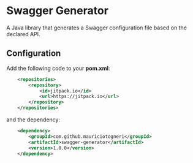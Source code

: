 # Swagger Generator
A Java library that generates a Swagger configuration file based on the declared API.

## Configuration

Add the following code to your **pom.xml**:

```xml
    <repositories>
        <repository>
            <id>jitpack.io</id>
            <url>https://jitpack.io</url>
        </repository>
    </repositories>
```

and the dependency:

```xml
    <dependency>
        <groupId>com.github.mauriciotogneri</groupId>
        <artifactId>swagger-generator</artifactId>
        <version>1.0.0</version>
    </dependency>
```
